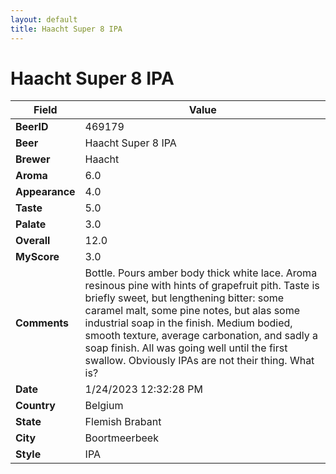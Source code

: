 ```yaml
---
layout: default
title: Haacht Super 8 IPA
---
```


# Haacht Super 8 IPA

| Field         | Value     |
|---------------|-----------|
| **BeerID** | 469179 |
| **Beer** | Haacht Super 8 IPA |
| **Brewer** | Haacht |
| **Aroma** | 6.0 |
| **Appearance** | 4.0 |
| **Taste** | 5.0 |
| **Palate** | 3.0 |
| **Overall** | 12.0 |
| **MyScore** | 3.0 |
| **Comments** | Bottle. Pours amber body thick white lace. Aroma resinous pine with hints of grapefruit pith. Taste is briefly sweet, but lengthening bitter: some caramel malt, some pine notes, but alas some industrial soap in the finish. Medium bodied, smooth texture, average carbonation, and sadly a soap finish. All was going well until the first swallow. Obviously IPAs are not their thing. What is? |
| **Date** | 1/24/2023 12:32:28 PM |
| **Country** | Belgium |
| **State** | Flemish Brabant |
| **City** | Boortmeerbeek |
| **Style** | IPA |
